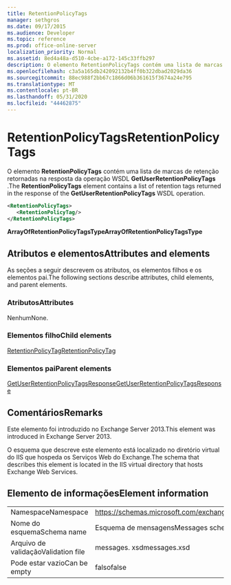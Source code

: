 ```yaml
---
title: RetentionPolicyTags
manager: sethgros
ms.date: 09/17/2015
ms.audience: Developer
ms.topic: reference
ms.prod: office-online-server
localization_priority: Normal
ms.assetid: 8ed4a48a-d510-4cbe-a172-145c33ffb297
description: O elemento RetentionPolicyTags contém uma lista de marcas de retenção retornadas na resposta da operação WSDL GetUserRetentionPolicyTags.
ms.openlocfilehash: c3a5a165db242092132b4ff0b322dbad2029da36
ms.sourcegitcommit: 88ec988f2bb67c1866d06b361615f3674a24e795
ms.translationtype: MT
ms.contentlocale: pt-BR
ms.lasthandoff: 05/31/2020
ms.locfileid: "44462875"
---
```

# <a name="retentionpolicytags"></a><span data-ttu-id="efcdb-103">RetentionPolicyTags</span><span class="sxs-lookup"><span data-stu-id="efcdb-103">RetentionPolicyTags</span></span>

<span data-ttu-id="efcdb-104">O elemento **RetentionPolicyTags** contém uma lista de marcas de retenção retornadas na resposta da operação WSDL **GetUserRetentionPolicyTags** .</span><span class="sxs-lookup"><span data-stu-id="efcdb-104">The **RetentionPolicyTags** element contains a list of retention tags returned in the response of the **GetUserRetentionPolicyTags** WSDL operation.</span></span> 
  
```XML
<RetentionPolicyTags>
   <RetentionPolicyTag/>
</RetentionPolicyTags>
```

 <span data-ttu-id="efcdb-105">**ArrayOfRetentionPolicyTagsType**</span><span class="sxs-lookup"><span data-stu-id="efcdb-105">**ArrayOfRetentionPolicyTagsType**</span></span>
## <a name="attributes-and-elements"></a><span data-ttu-id="efcdb-106">Atributos e elementos</span><span class="sxs-lookup"><span data-stu-id="efcdb-106">Attributes and elements</span></span>

<span data-ttu-id="efcdb-107">As seções a seguir descrevem os atributos, os elementos filhos e os elementos pai.</span><span class="sxs-lookup"><span data-stu-id="efcdb-107">The following sections describe attributes, child elements, and parent elements.</span></span>
  
### <a name="attributes"></a><span data-ttu-id="efcdb-108">Atributos</span><span class="sxs-lookup"><span data-stu-id="efcdb-108">Attributes</span></span>

<span data-ttu-id="efcdb-109">Nenhum</span><span class="sxs-lookup"><span data-stu-id="efcdb-109">None.</span></span>
  
### <a name="child-elements"></a><span data-ttu-id="efcdb-110">Elementos filho</span><span class="sxs-lookup"><span data-stu-id="efcdb-110">Child elements</span></span>

[<span data-ttu-id="efcdb-111">RetentionPolicyTag</span><span class="sxs-lookup"><span data-stu-id="efcdb-111">RetentionPolicyTag</span></span>](retentionpolicytag.md)
  
### <a name="parent-elements"></a><span data-ttu-id="efcdb-112">Elementos pai</span><span class="sxs-lookup"><span data-stu-id="efcdb-112">Parent elements</span></span>

[<span data-ttu-id="efcdb-113">GetUserRetentionPolicyTagsResponse</span><span class="sxs-lookup"><span data-stu-id="efcdb-113">GetUserRetentionPolicyTagsResponse</span></span>](getuserretentionpolicytagsresponse.md)
  
## <a name="remarks"></a><span data-ttu-id="efcdb-114">Comentários</span><span class="sxs-lookup"><span data-stu-id="efcdb-114">Remarks</span></span>

<span data-ttu-id="efcdb-115">Este elemento foi introduzido no Exchange Server 2013.</span><span class="sxs-lookup"><span data-stu-id="efcdb-115">This element was introduced in Exchange Server 2013.</span></span>
  
<span data-ttu-id="efcdb-116">O esquema que descreve este elemento está localizado no diretório virtual do IIS que hospeda os Serviços Web do Exchange.</span><span class="sxs-lookup"><span data-stu-id="efcdb-116">The schema that describes this element is located in the IIS virtual directory that hosts Exchange Web Services.</span></span>
  
## <a name="element-information"></a><span data-ttu-id="efcdb-117">Elemento de informações</span><span class="sxs-lookup"><span data-stu-id="efcdb-117">Element information</span></span>

|||
|:-----|:-----|
|<span data-ttu-id="efcdb-118">Namespace</span><span class="sxs-lookup"><span data-stu-id="efcdb-118">Namespace</span></span>  <br/> |https://schemas.microsoft.com/exchange/services/2006/messages  <br/> |
|<span data-ttu-id="efcdb-119">Nome do esquema</span><span class="sxs-lookup"><span data-stu-id="efcdb-119">Schema name</span></span>  <br/> |<span data-ttu-id="efcdb-120">Esquema de mensagens</span><span class="sxs-lookup"><span data-stu-id="efcdb-120">Messages schema</span></span>  <br/> |
|<span data-ttu-id="efcdb-121">Arquivo de validação</span><span class="sxs-lookup"><span data-stu-id="efcdb-121">Validation file</span></span>  <br/> |<span data-ttu-id="efcdb-122">messages. xsd</span><span class="sxs-lookup"><span data-stu-id="efcdb-122">messages.xsd</span></span>  <br/> |
|<span data-ttu-id="efcdb-123">Pode estar vazio</span><span class="sxs-lookup"><span data-stu-id="efcdb-123">Can be empty</span></span>  <br/> |<span data-ttu-id="efcdb-124">falso</span><span class="sxs-lookup"><span data-stu-id="efcdb-124">false</span></span>  <br/> |
   

